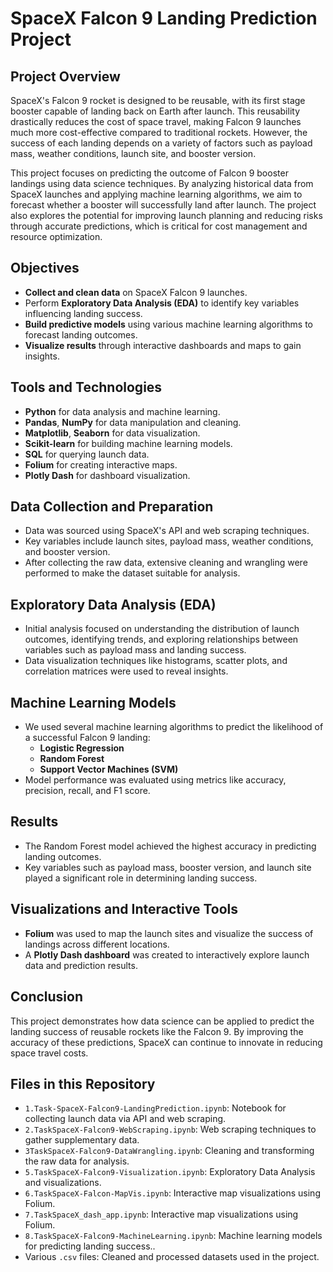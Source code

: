 # SpaceX Falcon 9 Landing Prediction Project

## Project Overview
SpaceX's Falcon 9 rocket is designed to be reusable, with its first stage booster capable of landing back on Earth after launch. This reusability drastically reduces the cost of space travel, making Falcon 9 launches much more cost-effective compared to traditional rockets. However, the success of each landing depends on a variety of factors such as payload mass, weather conditions, launch site, and booster version.

This project focuses on predicting the outcome of Falcon 9 booster landings using data science techniques. By analyzing historical data from SpaceX launches and applying machine learning algorithms, we aim to forecast whether a booster will successfully land after launch. The project also explores the potential for improving launch planning and reducing risks through accurate predictions, which is critical for cost management and resource optimization.



## Objectives
- **Collect and clean data** on SpaceX Falcon 9 launches.
- Perform **Exploratory Data Analysis (EDA)** to identify key variables influencing landing success.
- **Build predictive models** using various machine learning algorithms to forecast landing outcomes.
- **Visualize results** through interactive dashboards and maps to gain insights.

## Tools and Technologies
- **Python** for data analysis and machine learning.
- **Pandas**, **NumPy** for data manipulation and cleaning.
- **Matplotlib**, **Seaborn** for data visualization.
- **Scikit-learn** for building machine learning models.
- **SQL** for querying launch data.
- **Folium** for creating interactive maps.
- **Plotly Dash** for dashboard visualization.

## Data Collection and Preparation
- Data was sourced using SpaceX's API and web scraping techniques.
- Key variables include launch sites, payload mass, weather conditions, and booster version.
- After collecting the raw data, extensive cleaning and wrangling were performed to make the dataset suitable for analysis.

## Exploratory Data Analysis (EDA)
- Initial analysis focused on understanding the distribution of launch outcomes, identifying trends, and exploring relationships between variables such as payload mass and landing success.
- Data visualization techniques like histograms, scatter plots, and correlation matrices were used to reveal insights.

## Machine Learning Models
- We used several machine learning algorithms to predict the likelihood of a successful Falcon 9 landing:
  - **Logistic Regression**
  - **Random Forest**
  - **Support Vector Machines (SVM)**
- Model performance was evaluated using metrics like accuracy, precision, recall, and F1 score.

## Results
- The Random Forest model achieved the highest accuracy in predicting landing outcomes.
- Key variables such as payload mass, booster version, and launch site played a significant role in determining landing success.

## Visualizations and Interactive Tools
- **Folium** was used to map the launch sites and visualize the success of landings across different locations.
- A **Plotly Dash dashboard** was created to interactively explore launch data and prediction results.

## Conclusion
This project demonstrates how data science can be applied to predict the landing success of reusable rockets like the Falcon 9. By improving the accuracy of these predictions, SpaceX can continue to innovate in reducing space travel costs.

## Files in this Repository
- `1.Task-SpaceX-Falcon9-LandingPrediction.ipynb`: Notebook for collecting launch data via API and web scraping.
- `2.TaskSpaceX-Falcon9-WebScraping.ipynb`: Web scraping techniques to gather supplementary data.
- `3TaskSpaceX-Falcon9-DataWrangling.ipynb`: Cleaning and transforming the raw data for analysis.
- `5.TaskSpaceX-Falcon9-Visualization.ipynb`: Exploratory Data Analysis and visualizations.
- `6.TaskSpaceX-Falcon-MapVis.ipynb`: Interactive map visualizations using Folium.
- `7.TaskSpaceX_dash_app.ipynb`: Interactive map visualizations using Folium.
- `8.TaskSpaceX-Falcon9-MachineLearning.ipynb`: Machine learning models for predicting landing success..
- Various `.csv` files: Cleaned and processed datasets used in the project.
